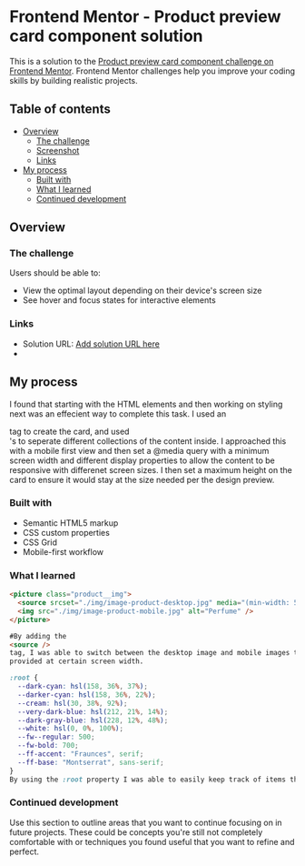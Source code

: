 # Frontend Mentor - Product preview card component solution

This is a solution to the [Product preview card component challenge on Frontend Mentor](https://www.frontendmentor.io/challenges/product-preview-card-component-GO7UmttRfa). Frontend Mentor challenges help you improve your coding skills by building realistic projects.

## Table of contents

- [Overview](#overview)
  - [The challenge](#the-challenge)
  - [Screenshot](#screenshot)
  - [Links](#links)
- [My process](#my-process)
  - [Built with](#built-with)
  - [What I learned](#what-i-learned)
  - [Continued development](#continued-development)

## Overview

### The challenge

Users should be able to:

- View the optimal layout depending on their device's screen size
- See hover and focus states for interactive elements

### Links

- Solution URL: [Add solution URL here](https://your-solution-url.com)
-

## My process

I found that starting with the HTML elements and then working on styling next was an effecient way to complete this task. I used an <article> tag to create the card, and used <div>'s to seperate different collections of the content inside. I approached this with a mobile first view and then set a @media query with a minimum screen width and different display properties to allow the content to be responsive with differenet screen sizes. I then set a maximum height on the card to ensure it would stay at the size needed per the design preview.

### Built with

- Semantic HTML5 markup
- CSS custom properties
- CSS Grid
- Mobile-first workflow

### What I learned

```html
<picture class="product__img">
  <source srcset="./img/image-product-desktop.jpg" media="(min-width: 550px)" />
  <img src="./img/image-product-mobile.jpg" alt="Perfume" />
</picture>

#By adding the
<source />
tag, I was able to switch between the desktop image and mobile images that were
provided at certain screen width.
```

```css
:root {
  --dark-cyan: hsl(158, 36%, 37%);
  --darker-cyan: hsl(158, 36%, 22%);
  --cream: hsl(30, 38%, 92%);
  --very-dark-blue: hsl(212, 21%, 14%);
  --dark-gray-blue: hsl(228, 12%, 48%);
  --white: hsl(0, 0%, 100%);
  --fw--regular: 500;
  --fw-bold: 700;
  --ff-accent: "Fraunces", serif;
  --ff-base: "Montserrat", sans-serif;
}
By using the :root property I was able to easily keep track of items that I knew I would be frequently using throughout the project. This streamlined the process and made sure that all components were identical throughout.
```

### Continued development

Use this section to outline areas that you want to continue focusing on in future projects. These could be concepts you're still not completely comfortable with or techniques you found useful that you want to refine and perfect.
